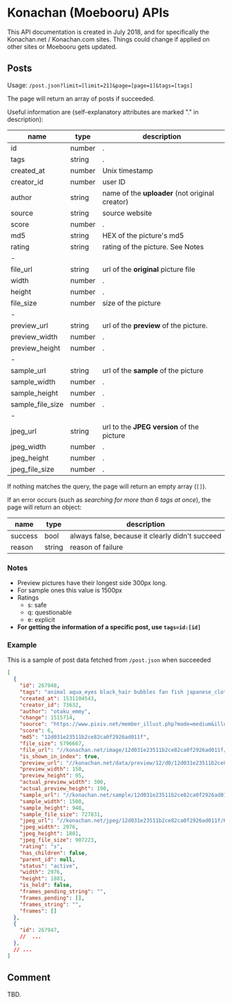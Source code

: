 # Konachan (Moebooru) APIs

This API documentation is created in July 2018, and for specifically the 
Konachan.net / Konachan.com sites. Things could change if applied on other
sites or Moebooru gets updated.

## Posts

Usage: `/post.json?limit=[limit=21]&page=[page=1]&tags=[tags]`

The page will return an array of posts if succeeded. 

Useful information are (self-explanatory attributes are marked "." in description):

| name             | type   | description                                     |
| ---------------- | ------ | ----------------------------------------------- |
| id               | number | .                                               |
| tags             | string | .                                               |
| created_at       | number | Unix timestamp                                  |
| creator_id       | number | user ID                                         |
| author           | string | name of the **uploader** (not original creator) |
| source           | string | source website                                  |
| score            | number | .                                               |
| md5              | string | HEX of the picture's md5                        |
| rating           | string | rating of the picture. See Notes                |
| -                |
| file_url         | string | url of the **original** picture file            |
| width            | number | .                                               |
| height           | number | .                                               |
| file_size        | number | size of the picture                             |
| -                |
| preview_url      | string | url of the **preview** of the picture.          |
| preview_width    | number | .                                               |
| preview_height   | number | .                                               |
| -                |
| sample_url       | string | url of the **sample** of the picture            |
| sample_width     | number | .                                               |
| sample_height    | number | .                                               |
| sample_file_size | number | .                                               |
| -                |
| jpeg_url         | string | url to the **JPEG version** of the picture      |
| jpeg_width       | number | .                                               |
| jpeg_height      | number | .                                               |
| jpeg_file_size   | number | .                                               |

If nothing matches the query, the page will return an empty array (`[]`).

If an error occurs (such as *searching for more than 6 tags at once*), the page will return an object:

| name    | type   | description                                     |
| ------- | ------ | ----------------------------------------------- |
| success | bool   | always false, because it clearly didn't succeed |
| reason  | string | reason of failure                               |

### Notes

- Preview pictures have their longest side 300px long.
- For sample ones this value is 1500px
- Ratings
  - s: safe
  - q: questionable
  - e: explicit
- **For getting the information of a specific post, use `tags=id:[id]`**


### Example

This is a sample of post data fetched from `/post.json` when succeeded

```json
[
  {
    "id": 267948,
    "tags": "animal aqua_eyes black_hair bubbles fan fish japanese_clothes kimono original tr_(hareru)",
    "created_at": 1531104543,
    "creator_id": 73632,
    "author": "otaku_emmy",
    "change": 1515714,
    "source": "https://www.pixiv.net/member_illust.php?mode=medium&illust_id=69553970",
    "score": 6,
    "md5": "12d031e23511b2ce82ca0f2926ad011f",
    "file_size": 5796667,
    "file_url": "//konachan.net/image/12d031e23511b2ce82ca0f2926ad011f/Konachan.com%20-%20267948%20animal%20aqua_eyes%20black_hair%20bubbles%20fan%20fish%20japanese_clothes%20kimono%20original%20tr_%28hareru%29.png",
    "is_shown_in_index": true,
    "preview_url": "//konachan.net/data/preview/12/d0/12d031e23511b2ce82ca0f2926ad011f.jpg",
    "preview_width": 150,
    "preview_height": 95,
    "actual_preview_width": 300,
    "actual_preview_height": 190,
    "sample_url": "//konachan.net/sample/12d031e23511b2ce82ca0f2926ad011f/Konachan.com%20-%20267948%20sample.jpg",
    "sample_width": 1500,
    "sample_height": 948,
    "sample_file_size": 727831,
    "jpeg_url": "//konachan.net/jpeg/12d031e23511b2ce82ca0f2926ad011f/Konachan.com%20-%20267948%20animal%20aqua_eyes%20black_hair%20bubbles%20fan%20fish%20japanese_clothes%20kimono%20original%20tr_%28hareru%29.jpg",
    "jpeg_width": 2976,
    "jpeg_height": 1881,
    "jpeg_file_size": 907223,
    "rating": "s",
    "has_children": false,
    "parent_id": null,
    "status": "active",
    "width": 2976,
    "height": 1881,
    "is_held": false,
    "frames_pending_string": "",
    "frames_pending": [],
    "frames_string": "",
    "frames": []
  },
  {
    "id": 267947,
    //  ...
  },
  // ...
]
```

## Comment

TBD.